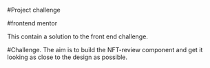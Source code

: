 #Project challenge

#frontend mentor

This contain a solution to the front end challenge.

#Challenge. The aim is to build the NFT-review component and get it looking as close to the design as possible.
